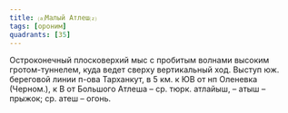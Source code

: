 ```yaml
---
title: ⒜Малый Атлеш⒵
tags: [ороним]
quadrants: [З5]
---
```


Остроконечный плосковерхий мыс с пробитым волнами высоким гротом-туннелем, куда
ведет сверху вертикальный ход. Выступ юж. береговой линии п-ова Тарханкут, в 5
км. к ЮВ от нп Оленевка (Черном.), к В от Большого Атлеша – ср. тюрк. атлайыш, –
атыш – прыжок; ср. атеш – огонь.
